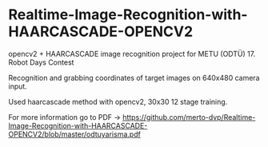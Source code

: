 # Realtime-Image-Recognition-with-HAARCASCADE-OPENCV2
opencv2 + HAARCASCADE image recognition project for METU (ODTÜ) 17.  Robot Days Contest

Recognition and grabbing coordinates of target images on 640x480 camera input. 

Used haarcascade method with opencv2, 30x30 12 stage training.

For more information go to PDF -> https://github.com/merto-dvp/Realtime-Image-Recognition-with-HAARCASCADE-OPENCV2/blob/master/odtuyarisma.pdf
